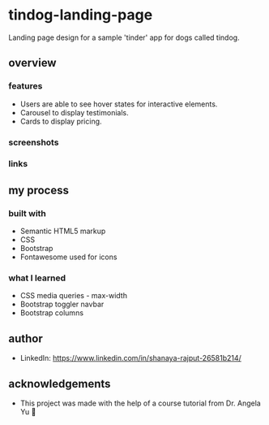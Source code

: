 # tindog-landing-page
Landing page design for a sample 'tinder' app for dogs called tindog.

## overview

### features
- Users are able to see hover states for interactive elements.
- Carousel to display testimonials.
- Cards to display pricing.

### screenshots

### links

## my process

### built with
- Semantic HTML5 markup
- CSS 
- Bootstrap 
- Fontawesome used for icons

### what I learned
- CSS media queries - max-width
- Bootstrap toggler navbar
- Bootstrap columns

## author
- LinkedIn: https://www.linkedin.com/in/shanaya-rajput-26581b214/

## acknowledgements
- This project was made with the help of a course tutorial from Dr. Angela Yu 🖤


